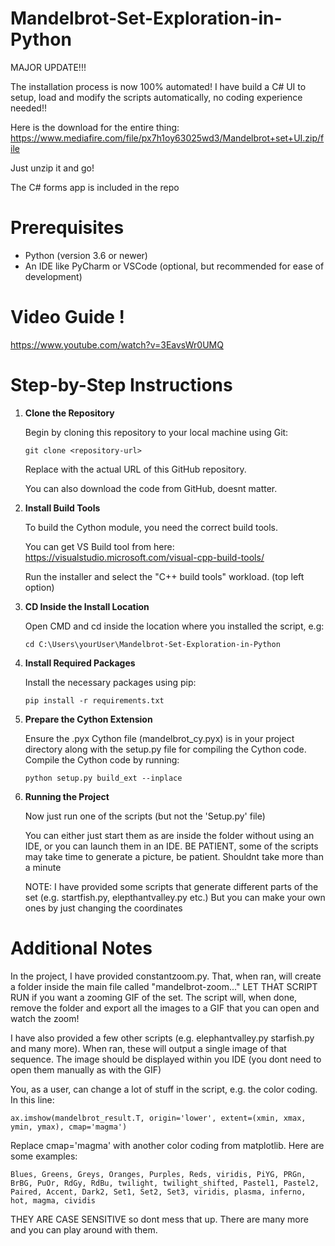 # Mandelbrot-Set-Exploration-in-Python
MAJOR UPDATE!!!

The installation process is now 100% automated! I have build a C# UI to setup, load and modify the scripts automatically, no coding experience needed!!

Here is the download for the entire thing: https://www.mediafire.com/file/px7h1oy63025wd3/Mandelbrot+set+UI.zip/file

Just unzip it and go!

The C# forms app is included in the repo

# Prerequisites
- Python (version 3.6 or newer)
- An IDE like PyCharm or VSCode (optional, but recommended for ease of development)

# Video Guide !
https://www.youtube.com/watch?v=3EavsWr0UMQ

# Step-by-Step Instructions

1. **Clone the Repository**

   Begin by cloning this repository to your local machine using Git:
   ```
   git clone <repository-url>
   ```
   Replace <repository-url> with the actual URL of this GitHub repository.

   You can also download the code from GitHub, doesnt matter.

2. **Install Build Tools**

   To build the Cython module, you need the correct build tools.

   You can get VS Build tool from here: https://visualstudio.microsoft.com/visual-cpp-build-tools/

   Run the installer and select the "C++ build tools" workload. (top left option)

3. **CD Inside the Install Location**
   
   Open CMD and cd inside the location where you installed the script, e.g:
   ```
   cd C:\Users\yourUser\Mandelbrot-Set-Exploration-in-Python
   ```

4. **Install Required Packages**

   Install the necessary packages using pip:
   ```
   pip install -r requirements.txt
   ```

5. **Prepare the Cython Extension**

   Ensure the .pyx Cython file (mandelbrot_cy.pyx) is in your project directory along with the setup.py file for compiling the Cython code.
   Compile the Cython code by running:
   ```
   python setup.py build_ext --inplace
   ```

6. **Running the Project**

   Now just run one of the scripts (but not the 'Setup.py' file)

   You can either just start them as are inside the folder without using an IDE, or you can launch them in an IDE. BE PATIENT, some of the scripts may take time to generate a picture, be patient. Shouldnt take more than a minute

   NOTE: I have provided some scripts that generate different parts of the set (e.g. startfish.py, elepthantvalley.py etc.) But you can make your own ones by just changing the coordinates

# Additional Notes
In the project, I have provided constantzoom.py. That, when ran, will create a folder inside the main file called "mandelbrot-zoom..." LET THAT SCRIPT RUN if you want a zooming GIF of the set. The script will, when done, remove the folder and export all the images to a GIF that you can open and watch the zoom!

I have also provided a few other scripts (e.g. elephantvalley.py starfish.py and many more). When ran, these will output a single image of that sequence. The image should be displayed within you IDE (you dont need to open them manually as with the GIF)

You, as a user, can change a lot of stuff in the script, e.g. the color coding. In this line:
```
ax.imshow(mandelbrot_result.T, origin='lower', extent=(xmin, xmax, ymin, ymax), cmap='magma')
```
Replace cmap='magma' with another color coding from matplotlib. Here are some examples:
```
Blues, Greens, Greys, Oranges, Purples, Reds, viridis, PiYG, PRGn, BrBG, PuOr, RdGy, RdBu, twilight, twilight_shifted, Pastel1, Pastel2, Paired, Accent, Dark2, Set1, Set2, Set3, viridis, plasma, inferno, hot, magma, cividis
```
THEY ARE CASE SENSITIVE so dont mess that up. There are many more and you can play around with them.
